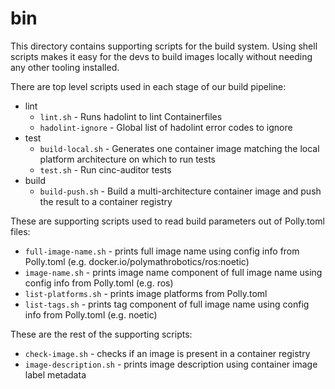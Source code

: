 # bin

This directory contains supporting scripts for the build system. Using shell
scripts makes it easy for the devs to build images locally without needing
any other tooling installed.

There are top level scripts used in each stage of our build pipeline:
- lint
  - `lint.sh` - Runs hadolint to lint Containerfiles
  - `hadolint-ignore` - Global list of hadolint error codes to ignore
- test
  - `build-local.sh` - Generates one container image matching the local
    platform architecture on which to run tests
  - `test.sh` - Run cinc-auditor tests    
- build
  - `build-push.sh` - Build a multi-architecture container image and
    push the result to a container registry

These are supporting scripts used to read build parameters out of Polly.toml
files:
- `full-image-name.sh` - prints full image name using config info from Polly.toml (e.g. docker.io/polymathrobotics/ros:noetic)
- `image-name.sh` - prints image name component of full image name using config info from Polly.toml (e.g. ros)
- `list-platforms.sh` - prints image platforms from Polly.toml
- `list-tags.sh` - prints tag component of full image name using config info from Polly.toml (e.g. noetic)

These are the rest of the supporting scripts:
- `check-image.sh` - checks if an image is present in a container registry
- `image-description.sh` - prints image description using container image label metadata
